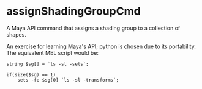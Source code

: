 assignShadingGroupCmd
=====================

A Maya API command that assigns a shading group to a collection of shapes.

An exercise for learning Maya's API; python is chosen due to its portability.
The equivalent MEL script would be:

```
string $sg[] = `ls -sl -sets`;

if(size($sg) == 1)
	sets -fe $sg[0] `ls -sl -transforms`;
```
